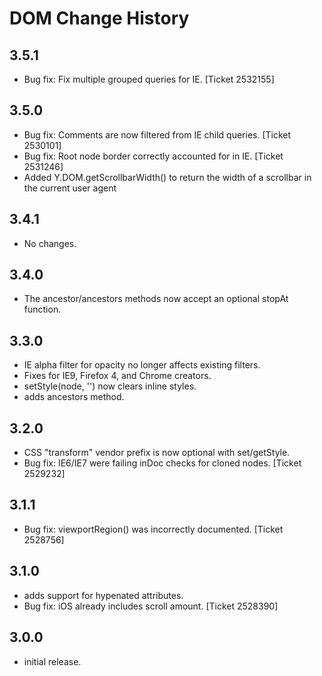 DOM Change History
==================

3.5.1
-----
  * Bug fix: Fix multiple grouped queries for IE. [Ticket 2532155]


3.5.0
-----
  * Bug fix: Comments are now filtered from IE child queries. [Ticket 2530101]
  * Bug fix: Root node border correctly accounted for in IE. [Ticket 2531246]
  * Added Y.DOM.getScrollbarWidth() to return the width of a scrollbar in the current user agent


3.4.1
-----

  * No changes.

3.4.0
-----

  * The ancestor/ancestors methods now accept an optional stopAt function.

3.3.0
-----

  * IE alpha filter for opacity no longer affects existing filters.
  * Fixes for IE9, Firefox 4, and Chrome creators.
  * setStyle(node, '') now clears inline styles.
  * adds ancestors method.

3.2.0
-----

  * CSS "transform" vendor prefix is now optional with set/getStyle.
  * Bug fix: IE6/IE7 were failing inDoc checks for cloned nodes. [Ticket 2529232]


3.1.1
-----

  * Bug fix: viewportRegion() was incorrectly documented. [Ticket 2528756]


3.1.0
-----

  * adds support for hypenated attributes.
  * Bug fix: iOS already includes scroll amount. [Ticket 2528390]

3.0.0
-----

  * initial release.

